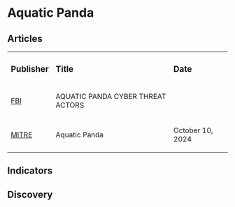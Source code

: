 # Aquatic Panda

## Articles
<table>
  <tr>
    <td>
      <h3>Publisher</h3>
    </td>
    <td>
      <h3>Title</h3>
    </td>
    <td>
      <h3>Date</h3>
    </td>
  </tr>
  <tr>
    <td>
      <a href="https://www.fbi.gov/wanted/cyber/aquatic-panda-cyber-threat-actors">FBI</a>
    </td>
    <td>
      <p>AQUATIC PANDA CYBER THREAT ACTORS</p>
    </td>
    <td>
      <p></p>
    </td>
  </tr>
  <tr>
    <td>
      <a href="https://attack.mitre.org/groups/G0143/">MITRE</a>
    </td>
    <td>
      <p>Aquatic Panda</p>
    </td>
    <td>
      <p>October 10, 2024</p>
    </td>
  </tr>
</table>


## Indicators

## Discovery
